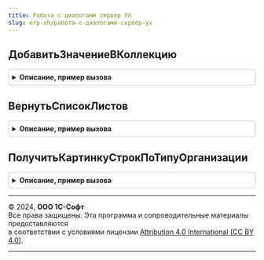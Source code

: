 ```yaml
---
title: Работа с диалогами сервер УХ
slug: erp-uh/работа-с-диалогами-сервер-ух
---
```



## ДобавитьЗначениеВКоллекцию
<details style="margin: 1em 0; padding: 0.5em; border: 1px solid #ccc; border-radius: 6px;">

<summary style="font-weight: bold; cursor: pointer;">Описание, пример вызова</summary>

```bsl

Процедура ДобавитьЗначениеВКоллекцию(Значение,КоллекцияЗначений) Экспорт
```

Пример вызова
```bsl
РаботаСДиалогамиСерверУХ.ДобавитьЗначениеВКоллекцию(Значение, КоллекцияЗначений) 
```
</details>

## ВернутьСписокЛистов
<details style="margin: 1em 0; padding: 0.5em; border: 1px solid #ccc; border-radius: 6px;">

<summary style="font-weight: bold; cursor: pointer;">Описание, пример вызова</summary>

```bsl

Функция ВернутьСписокЛистов(ИмяФайла) Экспорт
```

Пример вызова
```bsl
Результат = РаботаСДиалогамиСерверУХ.ВернутьСписокЛистов(ИмяФайла) 
```
</details>

## ПолучитьКартинкуСтрокПоТипуОрганизации
<details style="margin: 1em 0; padding: 0.5em; border: 1px solid #ccc; border-radius: 6px;">

<summary style="font-weight: bold; cursor: pointer;">Описание, пример вызова</summary>

```bsl

// Возвращает номер картинки в коллекции картинок Организации по типу организации
// (Копия аналогичной модуля РаботаСДиалогами)
Функция ПолучитьКартинкуСтрокПоТипуОрганизации(ТипОрганизации, ПометкаУдаления = Ложь) Экспорт
```

Пример вызова
```bsl
Результат = РаботаСДиалогамиСерверУХ.ПолучитьКартинкуСтрокПоТипуОрганизации(ТипОрганизации, ПометкаУдаления);
```
</details>

---

© 2024, **ООО 1С-Софт**  
Все права защищены. Эта программа и сопроводительные материалы предоставляются  
в соответствии с условиями лицензии [Attribution 4.0 International (CC BY 4.0)](https://creativecommons.org/licenses/by/4.0/legalcode).

---
